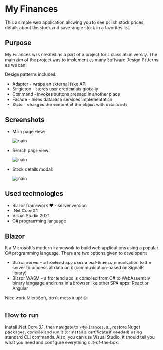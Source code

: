 # My Finances

This a simple web application allowing you to see polish stock prices, details about the stock and save single stock in a favorites list.

## Purpose

My Finances was created as a part of a project for a class at university. The main aim of the project was to implement as many Software Design Patterns as we can.

Design patterns included:

- Adapter - wraps an external fake API
- Singleton - stores user credentials globally
- Command - invokes buttons pressed in another place
- Facade - hides database services implementation
- State - changes the content of the object with details info

## Screenshots

- Main page view:

  ![main](https://user-images.githubusercontent.com/27026036/206000364-e5636f28-1495-4a02-87e0-d162ef7b6ca0.png)

- Search page view:

  ![main](https://user-images.githubusercontent.com/27026036/206000571-9753db0e-5e69-46b6-9764-3147270fcfb0.png)

- Stock details modal:

  ![main](https://user-images.githubusercontent.com/27026036/206000672-393edee4-5247-4a82-83d9-af3589fc0c77.png)

## Used technologies

- Blazor framework ❤️ - server version
- .Net Core 3.1
- Visual Studio 2021
- C# programming language

## Blazor

It a Microsoft's modern framework to build web applications using a popular C# programming language. There are two options given to developers:

- Blazor server - a frontend app uses a real-time communication to the server to process all data on it (communication-based on SignalR library)
- Blazor WASM - a frontend app is compiled from C# to WebAssembly binary language and runs in a browser like other SPA apps: React or Angular

Nice work Micro$oft, don't mess it up! 👍

## How to run

Install .Net Core 3.1, then navigate to `/MyFinances.UI`, restore Nuget packages, compile and run it (or install a certificate if needed) using standard CLI commands. Also, you can use Visual Studio, it should tell you what you need and configure everything out-of-the-box.
